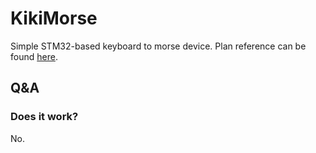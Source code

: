 # KikiMorse

Simple STM32-based keyboard to morse device. Plan reference can be found [here](https://github.com/therealcoochieman/elec).

## Q&A
### Does it work?
No.
